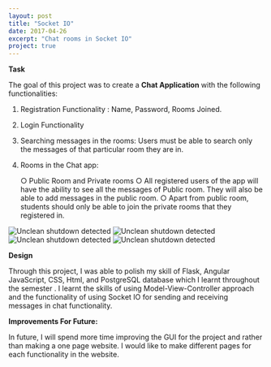 ```yaml
---
layout: post
title: "Socket IO"
date: 2017-04-26
excerpt: "Chat rooms in Socket IO"
project: true
---
```

**Task**


The goal of this project was to create a **Chat Application** with the following functionalities: 
	

1. Registration Functionality : Name, Password, Rooms Joined. 
2. Login Functionality
3. Searching messages in the rooms: Users must be able to search only the messages of that particular room they are in. 
4. Rooms in the Chat app:


	○ Public Room and Private rooms
	○ All registered users of the app will have the ability to see all the messages of Public room. They will also be able to add messages in the public room. 
	○ Apart from public room, students should only be able to join the private rooms that they registered in. 


![Unclean shutdown detected](//lailashaikh.github.io/assets/img/RegisterNew.png)
![Unclean shutdown detected](//lailashaikh.github.io/assets/img/LoginNew.png)
![Unclean shutdown detected](//lailashaikh.github.io/assets/img/RoomVerificationNew.png)
![Unclean shutdown detected](//lailashaikh.github.io/assets/img/SearchMessagesNew.png)


**Design**


Through this project, I was able to polish my skill of Flask, Angular JavaScript, CSS, Html, and PostgreSQL database which I learnt throughout the semester . I learnt the skills of using Model-View-Controller approach and the  functionality of using Socket IO for sending and receiving messages in chat functionality.


**Improvements For Future:**


 In future, I will spend more time improving the GUI for the project and rather than making a one page website.  I would like to make different pages for each functionality in the website.  


